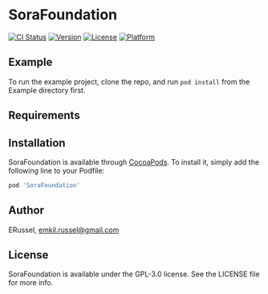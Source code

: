 # SoraFoundation

[![CI Status](https://img.shields.io/travis/ERussel/SoraFoundation.svg?style=flat)](https://travis-ci.org/ERussel/SoraFoundation)
[![Version](https://img.shields.io/cocoapods/v/SoraFoundation.svg?style=flat)](https://cocoapods.org/pods/SoraFoundation)
[![License](https://img.shields.io/cocoapods/l/SoraFoundation.svg?style=flat)](https://cocoapods.org/pods/SoraFoundation)
[![Platform](https://img.shields.io/cocoapods/p/SoraFoundation.svg?style=flat)](https://cocoapods.org/pods/SoraFoundation)

## Example

To run the example project, clone the repo, and run `pod install` from the Example directory first.

## Requirements

## Installation

SoraFoundation is available through [CocoaPods](https://cocoapods.org). To install
it, simply add the following line to your Podfile:

```ruby
pod 'SoraFoundation'
```

## Author

ERussel, emkil.russel@gmail.com

## License

SoraFoundation is available under the GPL-3.0 license. See the LICENSE file for more info.
